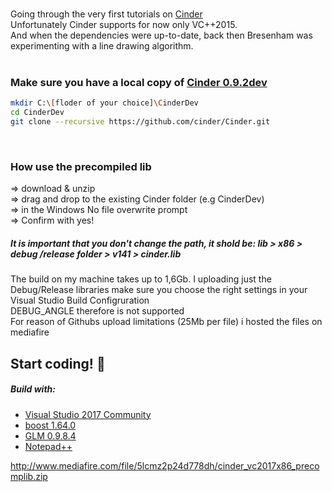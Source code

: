 
<br />

Going through the very first tutorials on [Cinder](https://libcinder.org/)  
Unfortunately Cinder supports for now only VC++2015.  
And when the dependencies were up-to-date, back then Bresenham was experimenting with a line drawing algorithm.
<br />
<br />
###  Make sure you have a local copy of [Cinder 0.9.2dev](https://github.com/cinder/Cinder)
```bash 
mkdir C:\[floder of your choice]\CinderDev
cd CinderDev
git clone --recursive https://github.com/cinder/Cinder.git
```  
<br />

### How use the precompiled lib

=> download & unzip  
=> drag and drop to the existing Cinder folder (e.g CinderDev)  
=> in the Windows No file overwrite prompt  
=> Confirm with yes!  
##### It is important that you don't change the path, it shold be: lib > x86 > debug /release folder > v141 > cinder.lib 
The build on my machine takes up to 1,6Gb. I uploading just the Debug/Release libraries make sure you choose the right settings in your Visual Studio Build Configruration  
DEBUG_ANGLE therefore is not supported  
For reason of Githubs upload limitations (25Mb per file) i hosted the files on mediafire  

 Start coding! :art:
 <br />   
---   
##### Build with:
- [Visual Studio 2017 Community](https://www.visualstudio.com/de/vs/community/)
- [boost 1.64.0](http://www.boost.org/) 
- [GLM 0.9.8.4](http://glm.g-truc.net/0.9.8/index.html)
- [Notepad++](https://notepad-plus-plus.org/)

http://www.mediafire.com/file/5lcmz2p24d778dh/cinder_vc2017x86_precomplib.zip
